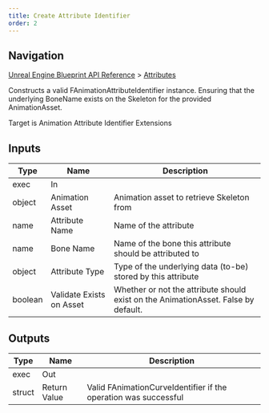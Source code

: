 ```yaml
---
title: Create Attribute Identifier
order: 2
---
```

## Navigation

[Unreal Engine Blueprint API Reference](https://dev.epicgames.com/documentation/en-us/unreal-engine/BlueprintAPI) > [Attributes](https://dev.epicgames.com/documentation/en-us/unreal-engine/BlueprintAPI/Attributes)

Constructs a valid FAnimationAttributeIdentifier instance. Ensuring that the underlying BoneName exists on the Skeleton for the provided AnimationAsset.

Target is Animation Attribute Identifier Extensions

## Inputs

| Type | Name | Description |
| --- | --- | --- |
| exec | In |  |
| object | Animation Asset | Animation asset to retrieve Skeleton from |
| name | Attribute Name | Name of the attribute |
| name | Bone Name | Name of the bone this attribute should be attributed to |
| object | Attribute Type | Type of the underlying data (to-be) stored by this attribute |
| boolean | Validate Exists on Asset | Whether or not the attribute should exist on the AnimationAsset. False by default. |

## Outputs

| Type | Name | Description |
| --- | --- | --- |
| exec | Out |  |
| struct | Return Value | Valid FAnimationCurveIdentifier if the operation was successful |
